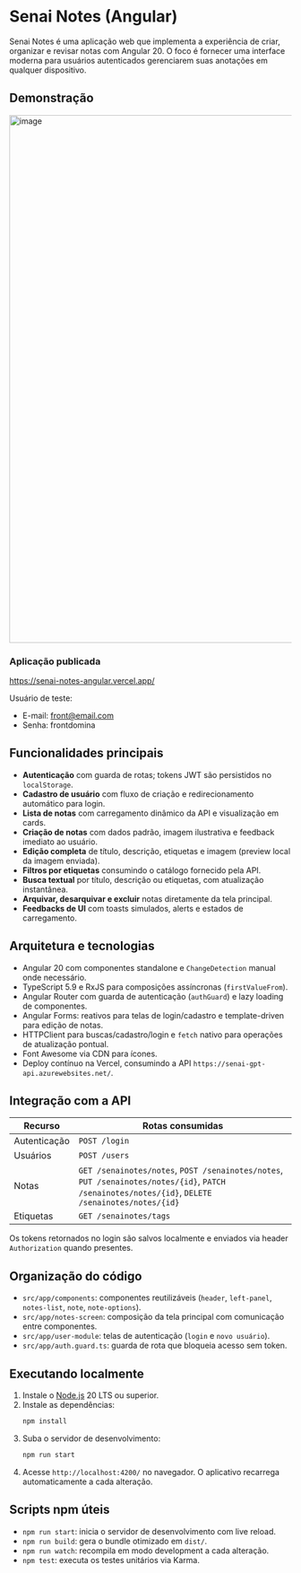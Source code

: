 ﻿# Senai Notes (Angular)
 
Senai Notes é uma aplicação web que implementa a experiência de criar, organizar e revisar notas com Angular 20. O foco é fornecer uma interface moderna para usuários autenticados gerenciarem suas anotações em qualquer dispositivo.

## Demonstração
<img height="941" alt="image" src="https://github.com/user-attachments/assets/0bcaf23e-6473-4ebd-933e-3ed78850f7e6" />

### Aplicação publicada
https://senai-notes-angular.vercel.app/

Usuário de teste:
  - E-mail: front@email.com
  - Senha: frontdomina 

## Funcionalidades principais

- **Autenticação** com guarda de rotas; tokens JWT são persistidos no `localStorage`.
- **Cadastro de usuário** com fluxo de criação e redirecionamento automático para login.
- **Lista de notas** com carregamento dinâmico da API e visualização em cards.
- **Criação de notas** com dados padrão, imagem ilustrativa e feedback imediato ao usuário.
- **Edição completa** de título, descrição, etiquetas e imagem (preview local da imagem enviada).
- **Filtros por etiquetas** consumindo o catálogo fornecido pela API.
- **Busca textual** por título, descrição ou etiquetas, com atualização instantânea.
- **Arquivar, desarquivar e excluir** notas diretamente da tela principal.
- **Feedbacks de UI** com toasts simulados, alerts e estados de carregamento.

## Arquitetura e tecnologias

- Angular 20 com componentes standalone e `ChangeDetection` manual onde necessário.
- TypeScript 5.9 e RxJS para composições assíncronas (`firstValueFrom`).
- Angular Router com guarda de autenticação (`authGuard`) e lazy loading de componentes.
- Angular Forms: reativos para telas de login/cadastro e template-driven para edição de notas.
- HTTPClient para buscas/cadastro/login e `fetch` nativo para operações de atualização pontual.
- Font Awesome via CDN para ícones.
- Deploy contínuo na Vercel, consumindo a API `https://senai-gpt-api.azurewebsites.net/`.

## Integração com a API

| Recurso | Rotas consumidas |
|---------|-----------------|
| Autenticação | `POST /login` |
| Usuários | `POST /users` |
| Notas | `GET /senainotes/notes`, `POST /senainotes/notes`, `PUT /senainotes/notes/{id}`, `PATCH /senainotes/notes/{id}`, `DELETE /senainotes/notes/{id}` |
| Etiquetas | `GET /senainotes/tags` |

Os tokens retornados no login são salvos localmente e enviados via header `Authorization` quando presentes.

## Organização do código

- `src/app/components`: componentes reutilizáveis (`header`, `left-panel`, `notes-list`, `note`, `note-options`).
- `src/app/notes-screen`: composição da tela principal com comunicação entre componentes.
- `src/app/user-module`: telas de autenticação (`login` e `novo usuário`).
- `src/app/auth.guard.ts`: guarda de rota que bloqueia acesso sem token.

## Executando localmente

1. Instale o [Node.js](https://nodejs.org/) 20 LTS ou superior.
2. Instale as dependências:  
   ```bash
   npm install
   ```
3. Suba o servidor de desenvolvimento:  
   ```bash
   npm run start
   ```
4. Acesse `http://localhost:4200/` no navegador. O aplicativo recarrega automaticamente a cada alteração.

## Scripts npm úteis

- `npm run start`: inicia o servidor de desenvolvimento com live reload.
- `npm run build`: gera o bundle otimizado em `dist/`.
- `npm run watch`: recompila em modo development a cada alteração.
- `npm test`: executa os testes unitários via Karma.
